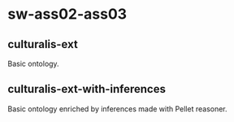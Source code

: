 # sw-ass02-ass03

## culturalis-ext
Basic ontology.

## culturalis-ext-with-inferences
Basic ontology enriched by inferences made with Pellet reasoner.